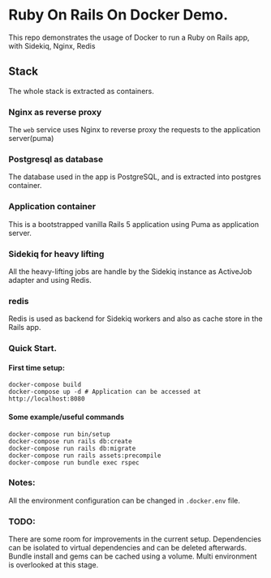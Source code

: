 # Ruby On Rails On Docker Demo.

This repo demonstrates the usage of Docker to run a Ruby on Rails app, with Sidekiq, Nginx, Redis

## Stack

The whole stack is extracted as containers.

### Nginx as reverse proxy

The `web` service uses Nginx to reverse proxy the requests to the application server(puma)

### Postgresql as database

The database used in the app is PostgreSQL, and is extracted into postgres container.

### Application container

This is a bootstrapped vanilla Rails 5 application using Puma as application server.

### Sidekiq for heavy lifting

All the heavy-lifting jobs are handle by the Sidekiq instance as ActiveJob adapter and using Redis.

### redis

Redis is used as backend for Sidekiq workers and also as cache store in the Rails app.


### Quick Start.

#### First time setup:

    docker-compose build
    docker-compose up -d # Application can be accessed at http://localhost:8080

#### Some example/useful commands
    docker-compose run bin/setup
    docker-compose run rails db:create
    docker-compose run rails db:migrate
    docker-compose run rails assets:precompile
    docker-compose run bundle exec rspec


### Notes:

All the environment configuration can be changed in `.docker.env` file.


### TODO:
  There are some room for improvements in the current setup.
  Dependencies can be isolated to virtual dependencies and can be deleted afterwards.
  Bundle install and gems can be cached using a volume.
  Multi environment is overlooked at this stage.
